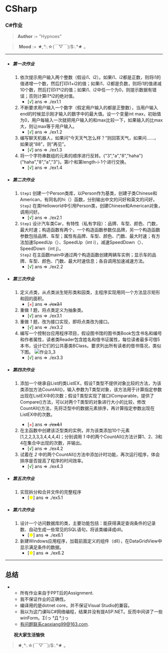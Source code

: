 # CSharp

### C#作业

>  __Author__ := "Hypnoes"

>  __Mood__ := *★,°*:.☆(￣▽￣)/$:*.°★* 。

* * *

* ##### 第一次作业
    1. 依次提示用户输入两个整数（假设i1、i2）。如果i1、i2都是正数，则将i1的值递增一个数，然后打印i1+i2的值；如果i1、i2都是负数，则将i1的值递减10个数，然后打印i1\*i2的值；如果i1、i2中任一个为0，则提示数据有错误；否则计算i1\*i2的绝对值。
        * [<span style="color: green">√</span>] ans => ./ex1.1
    1. 不断要求用户输入一个数字（假定用户输入的都是正整数），当用户输入end的时候显示刚才输入的数字中的最大值。设一个变量int max，初始值为0，用户每输入一次就把用户输入的和max比较一下，如果输入的比max大，则让max等于用户输入。
        * [<span style="color: green">√</span>] ans => ./ex1.2 
    1. 编写聊天机器人，如果问“今天天气怎么样？”则回答天气，如果问……，如果说“88”，则“再见”。
        * [<span style="color: green">√</span>] ans => ./ex1.3 
    1. 将一个字符串数组的元素的顺序进行反转。{"3","a","8","haha"}{"haha","8","a","3"}。第i个和第length-i-1个进行交换。
        * [<span style="color: green">√</span>] ans => ./ex1.4

* ##### 第二次作业
    1. `Step1` 创建一个Person类库，以Person作为基类，创建子类Chinese和American，有同名的hi（）函数，分别输出中文的问好和英文的问好。<br />
	`Step2` 在类Helloworld中引用Person类，创建Chinese和American对象，调用问好。
        * [<span style="color: green">√</span>] ans => ./ex2.1
    1. `Step1` 设计汽车类Car，有特性（私有字段）：品牌、车型、颜色、门数，最大时速；构造函数有两个，一个构造函数参数仅品牌，另一个构造函数参数包括品牌、车型；属性有品牌、车型、颜色、门数、最大时速；有方法加速SpeedUp（）、SpeedUp（int i），减速SpeedDown（）、SpeedDown（int j）。<br />
	`Step2` 在主函数main中通过两个构造函数创建两辆车实例；显示车的品牌、车型、颜色、门数、最大时速信息；各自调用加速减速方法。
        * [<span style="color: green">√</span>] ans => ./ex2.2

* ##### 第三次作业
    1. 定义点类，从点类派生矩形类和园类，主程序实现用同一个方法显示矩形和园的面积。
        * [<span style="color: red">×</span>] ans => ~~./ex3.1~~
    1. 重做 _1_ 题，将点类定义为抽象类。
        * [<span style="color: green">√</span>] ans => ./ex3.1
    1. 重做 _1_ 题，改为接口实现，即将点类改为接口。
        * [<span style="color: green">√</span>] ans => ./ex3.2
    1. 编写一个控制台应用程序项目，假设图书馆的图书类Book包含书名和编号和作者属性，读者类Reader包含姓名和借书证属性，每位读者最多可借5本书，设计它们的公共基类BClass。要求列出所有读者的借书情况，类似下图。
        ![作业3_3](http://23.105.194.199/res/zuoye3_3.jpg)
        * [<span style="color: green">√</span>] ans => ./ex3.3

* ##### 第四次作业
    1. 添加一个继承自List<T>的类ListEX<T>，假设T类型不提供对象比较的方法，为该类添加方法CountAll()，输入参数为T类型对象，该方法用于计算指定参数出现在ListEX<T>中的次数；假设T类型实现了接口IComparable，提供了Compare()方法，可以对两个T类型的对象进行大小的比较，修改CountAll()方法，先将泛型中的数据元素排序，再计算指定参数出现在ListEX<T>中的次数。
        * [<span style="color: red">×</span>] ans => ~~./ex4.1~~
    1. 在主函数中创建该泛型类的实例，并为该类添加10个元素[1,2,2,3,3,3,4,4,4,4]；分别调用 _1_ 中的两个CountAll()方法计算1、2、3和4在集合中出现的次数，并输出。
        * [<span style="color: green">√</span>] ans => ./ex4.2
    1. 试着在 _2_ 中的两个CountAll()方法中添加计时功能，再次运行程序，体会排序是否提高了程序的时间效率。
        * [<span style="color: green">√</span>] ans => ./ex4.3

* ##### 第五次作业
    1. 实现拆分和合并文件的完整程序
        * [<span style="color: yellow">●</span>] ans => ./ex5.1

* ##### 第六次作业
    1. 设计一个访问数据库的类，主要功能包括：能获得满足查询条件的记录数、自动生成一些常见的SQL语句，将该类编译成dll。
        * [<span style="color: yellow">●</span>] ans => ./ex6.1
    1. 新建Windows应用程序，加载前面定义的组件（dll），在DataGridView中显示满足条件的数据。
        * [<span style="color: yellow">●</span>] ans => ./ex6.2

 * * *

## 总结
*
    * 所有作业来自于PPT后的Assignment.
    * 我不保证作业的正确性。
    * 编译用的是dotnet core，并不保证Visual Studio的兼容。
    * 我以为这门课叫C#网络编程，结果并没有提ASP.NET。反而中间讲了一些winForm。Σ(っ °Д °;)っ
    * 有问题联系caoxiang99@163.com.

        __祝大家生活愉快__
 >*★,°*:.☆(￣▽￣)/$:*.°★* 。
